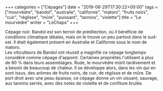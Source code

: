 +++
categories = ["Cépages"]
date = "2019-06-29T17:30:22+00:00"
tags = ["mourvèdre", "bandol", "australie", "californie", "matoro", "fruits noirs", "cuir", "réglisse", "mûre", "puissant", "tannins", "violette"]
title = "Le mourvèdre"
writer = "LeChaps"
+++

Cépage noir. Bandol est son terroir de prédilection, où il bénéficie de conditions climatique idéales, mais on le trouve un peu partout dans le sud-est. Il était également présent en Australie et Californie sous le nom de matoro.  
Les viticulteurs de Bandol ont réussit a magnifié ce cépage longtemps considéré comme cépage d'appoint. Certaines propriétés l'utilisent à plus de 80 % dans leurs assemblages. Rude, le mourvèdre mûrit tardivement et a besoin de beaucoup de chaleur. Il se développe alors, dans les vin qui en sont issus, des arômes de fruits noirs, de cuir, de réglisse et de mûre. De port droit avec une peau épaisse, ce cépage donne un vin uissant, sauvage, aux tannins serrés, avec des notes de violette et de confiture brulée.
